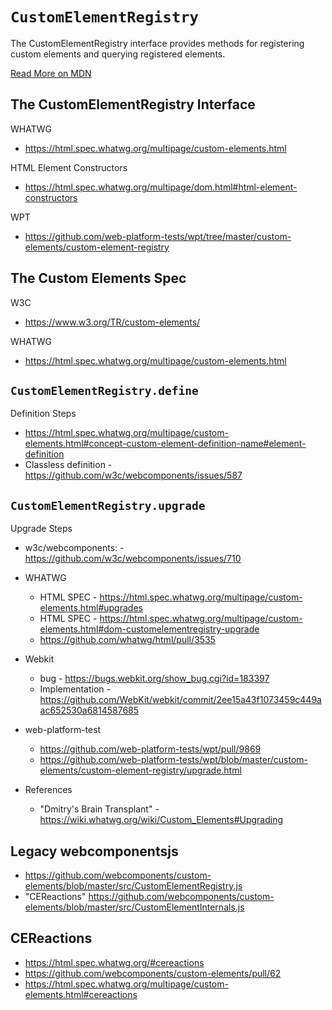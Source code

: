 # `CustomElementRegistry`

The CustomElementRegistry interface provides methods for registering custom elements and querying registered elements.

[Read More on MDN](https://developer.mozilla.org/en-US/docs/Web/API/CustomElementRegistry)


## The CustomElementRegistry Interface

WHATWG
  - https://html.spec.whatwg.org/multipage/custom-elements.html

HTML Element Constructors
  - https://html.spec.whatwg.org/multipage/dom.html#html-element-constructors

WPT
  - https://github.com/web-platform-tests/wpt/tree/master/custom-elements/custom-element-registry


## The Custom Elements Spec

W3C
  - https://www.w3.org/TR/custom-elements/

WHATWG
  - https://html.spec.whatwg.org/multipage/custom-elements.html


## `CustomElementRegistry.define`

Definition Steps
  - https://html.spec.whatwg.org/multipage/custom-elements.html#concept-custom-element-definition-name#element-definition
  - Classless definition - https://github.com/w3c/webcomponents/issues/587


## `CustomElementRegistry.upgrade`

Upgrade Steps
  - w3c/webcomponents: - https://github.com/w3c/webcomponents/issues/710
  - WHATWG
    - HTML SPEC - https://html.spec.whatwg.org/multipage/custom-elements.html#upgrades
    - HTML SPEC - https://html.spec.whatwg.org/multipage/custom-elements.html#dom-customelementregistry-upgrade
    - https://github.com/whatwg/html/pull/3535
  - Webkit
    - bug - https://bugs.webkit.org/show_bug.cgi?id=183397
    - Implementation - https://github.com/WebKit/webkit/commit/2ee15a43f1073459c449aac652530a6814587685
  - web-platform-test
    - https://github.com/web-platform-tests/wpt/pull/9869
    - https://github.com/web-platform-tests/wpt/blob/master/custom-elements/custom-element-registry/upgrade.html

  - References
    - "Dmitry's Brain Transplant" - https://wiki.whatwg.org/wiki/Custom_Elements#Upgrading

## Legacy webcomponentsjs

   - https://github.com/webcomponents/custom-elements/blob/master/src/CustomElementRegistry.js
   - "CEReactions" https://github.com/webcomponents/custom-elements/blob/master/src/CustomElementInternals.js


## CEReactions
   - https://html.spec.whatwg.org/#cereactions
   - https://github.com/webcomponents/custom-elements/pull/62
   - https://html.spec.whatwg.org/multipage/custom-elements.html#cereactions
